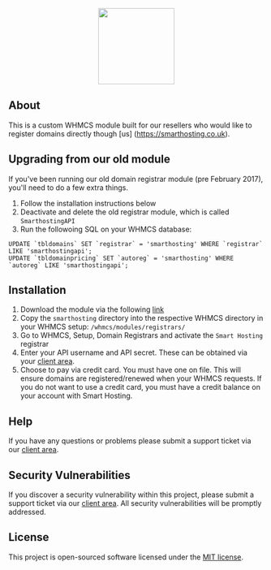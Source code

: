 <p align="center"><a href="https://smarthosting.co.uk" target="_blank"><img width="150"src="https://avatars1.githubusercontent.com/u/25201851?v=3&s=200"></a></p>

## About
This is a custom WHMCS module built for our resellers who would like to register domains directly though [us] (https://smarthosting.co.uk).

## Upgrading from our old module
If you've been running our old domain registrar module (pre February 2017), you'll need to do a few extra things.

1. Follow the installation instructions below
2. Deactivate and delete the old registrar module, which is called `SmarthostingAPI`
3. Run the followoing SQL on your WHMCS database:
```
UPDATE `tbldomains` SET `registrar` = 'smarthosting' WHERE `registrar` LIKE 'smarthostingapi';
UPDATE `tbldomainpricing` SET `autoreg` = 'smarthosting' WHERE `autoreg` LIKE 'smarthostingapi';
```

## Installation
1. Download the module via the following [link](https://github.com/Smart-Hosting/smart-whmcs-domain-registrar-module/releases/latest)
1. Copy the `smarthosting` directory into the respective WHMCS directory in your WHMCS setup: `/whmcs/modules/registrars/`
2. Go to WHMCS, Setup, Domain Registrars and activate the `Smart Hosting` registrar
3. Enter your API username and API secret. These can be obtained via your [client area](https://www.bestwebhosting.co.uk/client/account/apikeys).
4. Choose to pay via credit card. You must have one on file. This will ensure domains are registered/renewed when your WHMCS requests. If you do not want to use a credit card, you must have a credit balance on your account with Smart Hosting.

## Help
If you have any questions or problems please submit a support ticket via our [client area](https://www.bestwebhosting.co.uk/client).

## Security Vulnerabilities

If you discover a security vulnerability within this project, please submit a support ticket via our [client area](https://www.bestwebhosting.co.uk/client). All security vulnerabilities will be promptly addressed.

## License

This project is open-sourced software licensed under the [MIT license](http://opensource.org/licenses/MIT).
